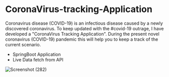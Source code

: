 # CoronaVirus-tracking-Application

Coronavirus disease (COVID-19) is an infectious disease caused by a newly discovered coronavirus. To keep updated with the #covid-19 outrage, I have developed a "CoronaVirus Tracking Application". During the present novel coronavirus (COVID-19) pandemic this will help you to keep a track of the current scenario.

* SpringBoot Application
* Live Data fetch from API

![Screenshot (282)](https://user-images.githubusercontent.com/58200866/107191615-6ae0b900-6a12-11eb-9a80-0632925eab6a.png)
